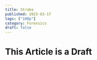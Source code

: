 ```yaml
---
title: Straba
published: 2025-03-17
tags: ["100p"]
category: Forensics
draft: false
---
```


# This Article is a Draft